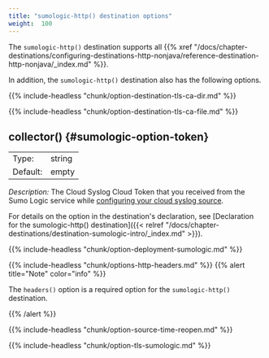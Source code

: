 ```yaml
---
title: "sumologic-http() destination options"
weight:  100
---
```

<!-- DISCLAIMER: This file is based on the syslog-ng Open Source Edition documentation https://github.com/balabit/syslog-ng-ose-guides/commit/2f4a52ee61d1ea9ad27cb4f3168b95408fddfdf2 and is used under the terms of The syslog-ng Open Source Edition Documentation License. The file has been modified by Axoflow. -->

The `sumologic-http()` destination supports all {{% xref "/docs/chapter-destinations/configuring-destinations-http-nonjava/reference-destination-http-nonjava/_index.md" %}}.

In addition, the `sumologic-http()` destination also has the following options.


{{% include-headless "chunk/option-destination-tls-ca-dir.md" %}}



{{% include-headless "chunk/option-destination-tls-ca-file.md" %}}



<span id="sumologic-option-token"></span>

## collector() {#sumologic-option-token}

|          |        |
| -------- | ------ |
| Type:    | string |
| Default: | empty  |

*Description:* The Cloud Syslog Cloud Token that you received from the Sumo Logic service while [configuring your cloud syslog source](https://help.sumologic.com/03Send-Data/Sources/02Sources-for-Hosted-Collectors/Cloud-Syslog-Source#configure-a-cloud%C2%A0syslog%C2%A0source).

For details on the option in the destination's declaration, see [Declaration for the sumologic-http() destination]({{< relref "/docs/chapter-destinations/destination-sumologic-intro/_index.md" >}}).



{{% include-headless "chunk/option-deployment-sumologic.md" %}}



{{% include-headless "chunk/options-http-headers.md" %}} {{% alert title="Note" color="info" %}}

The `headers()` option is a required option for the `sumologic-http()` destination.

{{% /alert %}}


{{% include-headless "chunk/option-source-time-reopen.md" %}}


{{% include-headless "chunk/option-tls-sumologic.md" %}}

